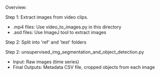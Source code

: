 Overview:

Step 1:
Extract images from video clips.
- .mp4 files: Use video_to_images.py in this directory
- .asd files: Use ImageJ tool to extract images

Step 2:
Split into 'ref' and 'test' folders

Step 2:
unsupervised_img_segmentation_and_object_detection.py

- Input: Raw images (time series)
- Final Outputs: Metadata CSV file, cropped objects from each image

